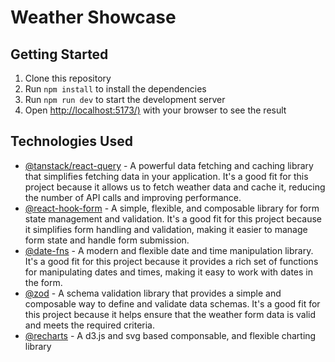 # Weather Showcase

## Getting Started

1. Clone this repository
2. Run `npm install` to install the dependencies
3. Run `npm run dev` to start the development server
4. Open [http://localhost:5173/)](http://localhost:5173) with your browser to see the result

## Technologies Used

- [@tanstack/react-query](https://tanstack.com/query/latest) - A powerful data fetching and caching library that simplifies fetching data in your application. It's a good fit for this project because it allows us to fetch weather data and cache it, reducing the number of API calls and improving performance.
- [@react-hook-form](https://react-hook-form.com/) - A simple, flexible, and composable library for form state management and validation. It's a good fit for this project because it simplifies form handling and validation, making it easier to manage form state and handle form submission.
- [@date-fns](https://date-fns.org/) - A modern and flexible date and time manipulation library. It's a good fit for this project because it provides a rich set of functions for manipulating dates and times, making it easy to work with dates in the form.
- [@zod](https://zod.dev/) - A schema validation library that provides a simple and composable way to define and validate data schemas. It's a good fit for this project because it helps ensure that the weather form data is valid and meets the required criteria.
- [@recharts](https://recharts.org/en-US/) - A d3.js and svg based componsable, and flexible charting library
